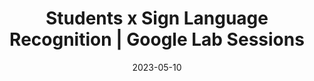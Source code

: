 ---
title: "Students x Sign Language Recognition &#124; Google Lab Sessions"
teaser: "/images/groupconvo.png"
date: "2023-05-10"
collection: press
authors: "Google"
link: "https://youtu.be/WC9x3jp_nV8?si=j0CLjEz6kpL7aLgh"
# category: poster
# tags: []
# links:
# - [doi, doi, https://doi.org/10.1145/3597638.3614491]
# - [paper, pdf, /files/papers/GroupConvo_ISWC_2022.pdf]
---